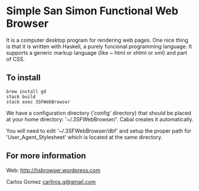 
# Simple San Simon Functional Web Browser

It is a computer desktop program for rendering web pages.
One nice thing is that it is written with Haskell, a purely funcional programming language.
It supports a generic markup language (like ~ html or xhtml or xml) and part of CSS.

## To install
```
brew install gd
stack build
stack exec 3SFWebBrowser
```

We have a configuration directory ('config' directory) that should be placed
at your home directory: '~/.3SFWebBrowser/'.  Cabal creates it automatically.

You will need to edit '~/.3SFWebBrowser/dbf' and setup the proper path for
'User_Agent_Stylesheet' which is located at the same directory.


For more information
--------------------

Web: http://hsbrowser.wordpress.com

Carlos Gomez
carliros.g@gmail.com

